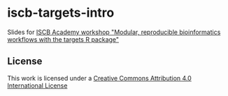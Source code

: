 # iscb-targets-intro

Slides for [ISCB Academy workshop "Modular, reproducible bioinformatics workflows with the targets R package"](https://github.com/ISCB-Academy/bioinfo-targets/)

## License

This work is licensed under a
[Creative Commons Attribution 4.0 International License](http://creativecommons.org/licenses/by/4.0/)
